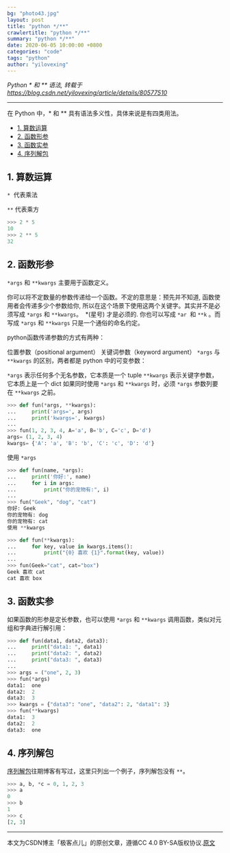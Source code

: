 ```yaml
---
bg: "photo43.jpg"
layout: post
title: "python */**"
crawlertitle: "python */**"
summary: "python */**"
date: 2020-06-05 10:00:00 +0800
categories: "code"
tags: "python"
author: "yilovexing"
---
```


*Python * 和 ** 语法, 转载于 <https://blog.csdn.net/yilovexing/article/details/80577510>*

---
在 Python 中，* 和 ** 具有语法多义性，具体来说是有四类用法。

- [1. 算数运算](#1-算数运算)
- [2. 函数形参](#2-函数形参)
- [3. 函数实参](#3-函数实参)
- [4. 序列解包](#4-序列解包)

## 1. 算数运算

`*`  代表乘法

`**` 代表乘方

```python
>>> 2 * 5
10
>>> 2 ** 5
32
```

## 2. 函数形参

`*args` 和 `**kwargs` 主要用于函数定义。

你可以将不定数量的参数传递给一个函数。不定的意思是：预先并不知道, 函数使用者会传递多少个参数给你, 所以在这个场景下使用这两个关键字。其实并不是必须写成 `*args` 和 `**kwargs`。  *(星号) 才是必须的. 你也可以写成 `*ar`  和 `**k` 。而写成 `*args` 和 `**kwargs` 只是一个通俗的命名约定。

python函数传递参数的方式有两种：

位置参数（positional argument）
关键词参数（keyword argument）
`*args` 与 `**kwargs` 的区别，两者都是 python 中的可变参数：

`*args` 表示任何多个无名参数，它本质是一个 tuple
`**kwargs` 表示关键字参数，它本质上是一个 dict
如果同时使用 `*args` 和 `**kwargs` 时，必须 `*args` 参数列要在 `**kwargs` 之前。

```python
>>> def fun(*args, **kwargs):
...     print('args=', args)
...     print('kwargs=', kwargs)
... 
>>> fun(1, 2, 3, 4, A='a', B='b', C='c', D='d')
args= (1, 2, 3, 4)
kwargs= {'A': 'a', 'B': 'b', 'C': 'c', 'D': 'd'}
```
使用 `*args`

```python
>>> def fun(name, *args):
...     print('你好:', name)
...     for i in args:
...         print("你的宠物有:", i)
... 
>>> fun("Geek", "dog", "cat")
你好: Geek
你的宠物有: dog
你的宠物有: cat
使用 **kwargs
```

```python
>>> def fun(**kwargs):
...     for key, value in kwargs.items():
...         print("{0} 喜欢 {1}".format(key, value))
... 
>>> fun(Geek="cat", cat="box")
Geek 喜欢 cat
cat 喜欢 box
```

## 3. 函数实参

如果函数的形参是定长参数，也可以使用 `*args` 和 `**kwargs` 调用函数，类似对元组和字典进行解引用：

```python
>>> def fun(data1, data2, data3):
...     print("data1: ", data1)
...     print("data2: ", data2)
...     print("data3: ", data3)
... 
>>> args = ("one", 2, 3)
>>> fun(*args)
data1:  one
data2:  2
data3:  3
>>> kwargs = {"data3": "one", "data2": 2, "data1": 3}
>>> fun(**kwargs)
data1:  3
data2:  2
data3:  one
```

## 4. 序列解包

[序列解包](https://blog.csdn.net/yilovexing/article/details/80576788)往期博客有写过，这里只列出一个例子，序列解包没有 `**`。

```python
>>> a, b, *c = 0, 1, 2, 3  
>>> a  
0  
>>> b  
1  
>>> c  
[2, 3]
```

---

本文为CSDN博主「极客点儿」的原创文章，遵循CC 4.0 BY-SA版权协议.[原文](https://blog.csdn.net/yilovexing/article/details/80577510)
